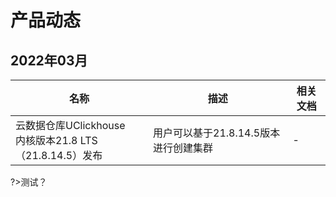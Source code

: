 # 产品动态

## 2022年03月

| 名称                                                         | 描述                                  | 相关文档 |
| ------------------------------------------------------------ | ------------------------------------- | -------- |
| 云数据仓库UClickhouse<br />内核版本21.8 LTS（21.8.14.5）发布 | 用户可以基于21.8.14.5版本进行创建集群 | -        |

 ?>测试？

